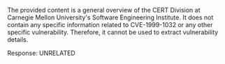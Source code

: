 The provided content is a general overview of the CERT Division at Carnegie Mellon University's Software Engineering Institute. It does not contain any specific information related to CVE-1999-1032 or any other specific vulnerability. Therefore, it cannot be used to extract vulnerability details.

Response: UNRELATED